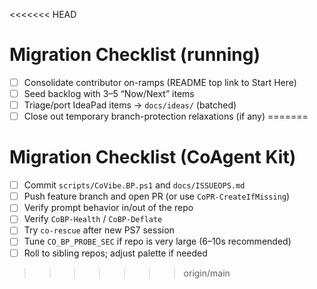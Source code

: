 <<<<<<< HEAD
# Migration Checklist (running)

- [ ] Consolidate contributor on-ramps (README top link to Start Here)
- [ ] Seed backlog with 3–5 “Now/Next” items
- [ ] Triage/port IdeaPad items → `docs/ideas/` (batched)
- [ ] Close out temporary branch-protection relaxations (if any)
=======
# Migration Checklist (CoAgent Kit)

- [ ] Commit `scripts/CoVibe.BP.ps1` and `docs/ISSUEOPS.md`
- [ ] Push feature branch and open PR (or use `CoPR-CreateIfMissing`)
- [ ] Verify prompt behavior in/out of the repo
- [ ] Verify `CoBP-Health` / `CoBP-Deflate`
- [ ] Try `co-rescue` after new PS7 session
- [ ] Tune `CO_BP_PROBE_SEC` if repo is very large (6–10s recommended)
- [ ] Roll to sibling repos; adjust palette if needed
>>>>>>> origin/main





